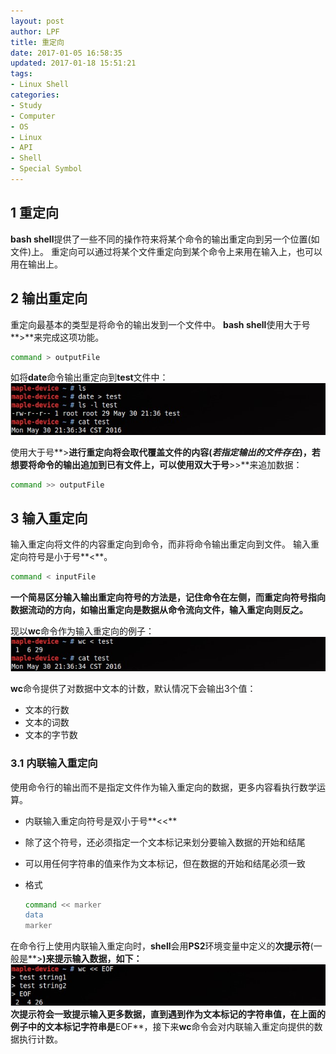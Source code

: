 ```yaml
---
layout: post
author: LPF
title: 重定向
date: 2017-01-05 16:58:35
updated: 2017-01-18 15:51:21
tags:
- Linux Shell
categories:
- Study
- Computer
- OS
- Linux
- API
- Shell
- Special Symbol
---
```

## 1 重定向

**bash shell**提供了一些不同的操作符来将某个命令的输出重定向到另一个位置(如文件)上。
重定向可以通过将某个文件重定向到某个命令上来用在输入上，也可以用在输出上。

## 2 输出重定向

重定向最基本的类型是将命令的输出发到一个文件中。
**bash shell**使用大于号**>**来完成这项功能。

```bash
command > outputFile
```
如将**date**命令输出重定向到**test**文件中：
![](../post_img/587f1ee1ab6441242300182b)

使用大于号**>**进行重定向将会取代覆盖文件的内容(*若指定输出的文件存在*)，若想要将命令的输出追加到已有文件上，可以使用双大于号**>>**来追加数据：

```bash
command >> outputFile
```

## 3 输入重定向

输入重定向将文件的内容重定向到命令，而非将命令输出重定向到文件。
输入重定向符号是小于号**<**。

```bash
command < inputFile
```

**一个简易区分输入输出重定向符号的方法是，记住命令在左侧，而重定向符号指向数据流动的方向，如输出重定向是数据从命令流向文件，输入重定向则反之。**

现以**wc**命令作为输入重定向的例子：
![](../post_img/587f1ee1ab6441242300182c)

**wc**命令提供了对数据中文本的计数，默认情况下会输出3个值：

- 文本的行数
- 文本的词数
- 文本的字节数

### 3.1 内联输入重定向

使用命令行的输出而不是指定文件作为输入重定向的数据，更多内容看执行数学运算。

- 内联输入重定向符号是双小于号**<<**
- 除了这个符号，还必须指定一个文本标记来划分要输入数据的开始和结尾
- 可以用任何字符串的值来作为文本标记，但在数据的开始和结尾必须一致

- 格式

    ```bash
    command << marker
    data
    marker
    ```

在命令行上使用内联输入重定向时，**shell**会用**PS2**环境变量中定义的**次提示符**(一般是**>**)来提示输入数据，如下：
![](../post_img/587f1ee1ab6441242300182d)
**次提示符**会一致提示输入更多数据，直到遇到作为文本标记的字符串值，在上面的例子中的文本标记字符串是**EOF**，接下来**wc**命令会对内联输入重定向提供的数据执行计数。

